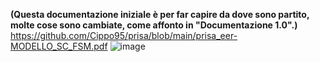 **(Questa documentazione iniziale è per far capire da dove sono partito, molte cose sono cambiate, come affonto in "Documentazione 1.0".)**  
https://github.com/Cippo95/prisa/blob/main/prisa_eer-MODELLO_SC_FSM.pdf
![image](/img/primadoc/sc_fsm.png)